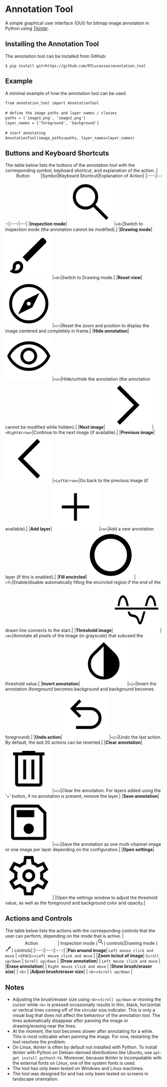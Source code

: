 # Annotation Tool
A simple graphical user interface (GUI) for bitmap image annotation in Python using 
[Tkinter](https://docs.python.org/3/library/tkinter.html).

## Installing the Annotation Tool
The annotation tool can be installed from GitHub:
```console
$ pip install git+https://github.com/RTLucassen/annotation_tool
```

## Example
A minimal example of how the annotation tool can be used.
```
from annotation_tool import AnnotationTool

# define the image paths and layer names / classes
paths = ['image1.png', 'image2.png']
layer_names = ['foreground', 'background']

# start annotating
AnnotationTool(image_paths=paths, layer_names=layer_names)     
```

## Buttons and Keyboard Shortcuts
The table below lists the buttons of the annotation tool with the corresponding symbol, keyboard shortcut, and explanation of the action.
|&nbsp;&nbsp;&nbsp;&nbsp;&nbsp;&nbsp;&nbsp;&nbsp;&nbsp;Button&nbsp;&nbsp;&nbsp;&nbsp;&nbsp;&nbsp;&nbsp;&nbsp;&nbsp;|Symbol|Keyboard Shortcut|Explanation of Action|
|:---:|:---:|:---:|---|
|**Inspection mode**|<img src="src/annotation_tool/icons/magnifying_glass_icon.png" height="30%" width="30%">|`<d>`|Switch to Inspection mode (the annotation cannot be modified).|
|**Drawing mode**|<img src="src/annotation_tool/icons/brush_icon.png" height="30%" width="30%">|`<d>`|Switch to Drawing mode.|
|**Reset view**|<img src="src/annotation_tool/icons/compas_icon.png" height="30%" width="30%">|`<r>`|Reset the zoom and position to display the image centered and completely in frame.|
|**Hide annotation**|<img src="src/annotation_tool/icons/visible_icon.png" height="30%" width="30%">|`<v>`|Hide/unhide the annotation (the annotation cannot be modified while hidden).|
|**Next image**|<img src="src/annotation_tool/icons/right_arrow_icon.png" height="30%" width="30%">|`<RightArrow>`|Continue to the next image (if available).|
|**Previous image**|<img src="src/annotation_tool/icons/left_arrow_icon.png" height="30%" width="30%">|`<LeftArrow>`|Go back to the previous image (if available).|
|**Add layer**|<img src="src/annotation_tool/icons/plus_icon.png" height="30%" width="30%">|`<n>`|Add a new annotation layer (if this is enabled).|
|**Fill encircled**|<img src="src/annotation_tool/icons/circle_empty_icon.png" height="30%" width="30%">|`<f>`|Enable/disable automatically filling the encircled region if the end of the drawn line connects to the start.|
|**Threshold image**|<img src="src/annotation_tool/icons/threshold_icon.png" height="30%" width="30%">|`<m>`|Annotate all pixels of the image (in grayscale) that subceed the threshold value.|
|**Invert annotation**|<img src="src/annotation_tool/icons/invert_color_icon.png" height="30%" width="30%">|`<i>`|Invert the annotation (foreground becomes background and background becomes foreground).|
|**Undo action**|<img src="src/annotation_tool/icons/undo_icon.png" height="30%" width="30%">|`<z>`|Undo the last action. By default, the last 20 actions can be reverted.|
|**Clear annotation**|<img src="src/annotation_tool/icons/delete_icon.png" height="30%" width="30%">|`<c>`|Clear the annotation. For layers added using the '+' button, if no annotation is present, remove the layer.|
|**Save annotation**|<img src="src/annotation_tool/icons/save_icon.png" height="30%" width="30%">|`<s>`|Save the annotation as one multi-channel image or one image per layer depending on the configuration.|
|**Open settings**|<img src="src/annotation_tool/icons/settings_icon.png" height="30%" width="30%">| |Open the settings window to adjust the threshold value, as well as the foreground and background color and opacity.|

## Actions and Controls
The table below lists the actions with the corresponding controls that the user can perform, depending on the mode that is active.
|&nbsp;&nbsp;&nbsp;&nbsp;&nbsp;&nbsp;&nbsp;&nbsp;&nbsp;&nbsp;&nbsp;&nbsp;&nbsp;&nbsp;&nbsp;&nbsp;Action&nbsp;&nbsp;&nbsp;&nbsp;&nbsp;&nbsp;&nbsp;&nbsp;&nbsp;&nbsp;&nbsp;&nbsp;&nbsp;&nbsp;&nbsp;&nbsp;| Inspection mode (<img src="src/annotation_tool/icons/magnifying_glass_icon.png" height="4%" width="4%">) controls|Drawing mode (<img src="src/annotation_tool/icons/brush_icon.png" height="4%" width="4%">) controls|
|:---:|:---:|:---:|
|**Pan around image**| `Left mouse click and move` | `<SPACE>`+`Left mouse click and move` |
|**Zoom in/out of image**| `Scroll up/down` | `Scroll up/down` |
|**Draw annotation**|  | `Left mouse click and move` |
|**Erase annotation**|  | `Right mouse click and move` |
|**Show brush/eraser size**|  | `<b>` |
|**Adjust brush/eraser size**|  | `<b>`+`Scroll up/down` |

## Notes
- Adjusting the brush/eraser size using `<b>`+`Scroll up/down` or moving the cursor while 
`<b>` is pressed occasionally results in thin, black, horizontal or vertical lines coming 
off of the circular size indicator. This is only a visual bug that does not affect
the behaviour of the annotation tool. The lines automatically disappear after panning the 
image or drawing/erasing near the lines.
- At the moment, the tool becomes slower after annotating for a while.
This is most noticable when panning the image. For now, restarting the tool resolves the problem.
- On Linux, *tkinter* is often by default not installed with Python. To install 
*tkinter* with Python on Debian-derived distributions like Ubuntu, use `apt-get install python3-tk`.
Moreover, because *tkinter* is incompatable with the external fonts on Linux, one of the system fonts is used.
- The tool has only been tested on Windows and Linux machines.
- The tool was designed for and has only been tested on screens in landscape orientation.
